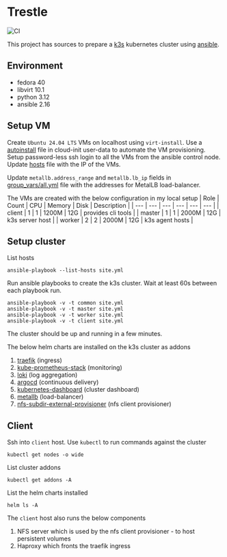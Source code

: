 # Trestle

![CI](https://github.com/jostho/trestle/actions/workflows/ci.yml/badge.svg)

This project has sources to prepare a [k3s](https://github.com/k3s-io/k3s) kubernetes cluster using [ansible](https://github.com/ansible/ansible).

## Environment

* fedora 40
* libvirt 10.1
* python 3.12
* ansible 2.16

## Setup VM

Create `Ubuntu 24.04 LTS` VMs on localhost using `virt-install`.
Use a [autoinstall](https://ubuntu.com/server/docs/install/autoinstall-reference) file in cloud-init user-data to automate the VM provisioning.
Setup password-less ssh login to all the VMs from the ansible control node. Update [hosts](hosts) file with the IP of the VMs.

Update `metallb.address_range` and `metallb.lb_ip` fields in [group_vars/all.yml](group_vars/all.yml) file with the addresses for MetalLB load-balancer.

The VMs are created with the below configuration in my local setup
| Role | Count | CPU | Memory | Disk | Description |
| --- | --- | --- | --- | --- | --- |
| client | 1 | 1 | 1200M | 12G | provides cli tools |
| master | 1 | 1 | 2000M | 12G | k3s server host |
| worker | 2 | 2 | 2000M | 12G | k3s agent hosts |

## Setup cluster

List hosts

    ansible-playbook --list-hosts site.yml

Run ansible playbooks to create the k3s cluster. Wait at least 60s between each playbook run.

    ansible-playbook -v -t common site.yml
    ansible-playbook -v -t master site.yml
    ansible-playbook -v -t worker site.yml
    ansible-playbook -v -t client site.yml

The cluster should be up and running in a few minutes.

The below helm charts are installed on the k3s cluster as addons
1. [traefik](https://github.com/traefik/traefik-helm-chart) (ingress)
1. [kube-prometheus-stack](https://prometheus-community.github.io/helm-charts) (monitoring)
1. [loki](https://grafana.github.io/helm-charts) (log aggregation)
1. [argocd](https://github.com/argoproj/argo-helm) (continuous delivery)
1. [kubernetes-dashboard](https://github.com/kubernetes/dashboard) (cluster dashboard)
1. [metallb](https://github.com/metallb/metallb) (load-balancer)
1. [nfs-subdir-external-provisioner](https://kubernetes-sigs.github.io/nfs-subdir-external-provisioner) (nfs client provisioner)

## Client

Ssh into `client` host. Use `kubectl` to run commands against the cluster

    kubectl get nodes -o wide

List cluster addons

    kubectl get addons -A

List the helm charts installed

    helm ls -A

The `client` host also runs the below components
1. NFS server which is used by the nfs client provisioner - to host persistent volumes
1. Haproxy which fronts the traefik ingress
